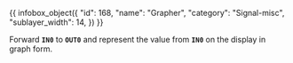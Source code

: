 {{ infobox_object({
	"id": 168,
	"name": "Grapher",
	"category": "Signal-misc",
	"sublayer_width": 14,
}) }}

Forward **`IN0`** to **`OUT0`** and represent the value from **`IN0`** on the display in graph form.